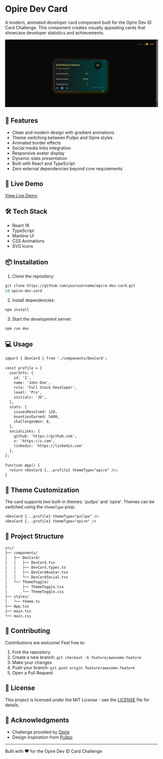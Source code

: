 # Opire Dev Card

A modern, animated developer card component built for the Opire Dev ID Card Challenge. This component creates visually appealing cards that showcase developer statistics and achievements.

![Dev Card Preview](demo.gif)

## 🌟 Features

- Clean and modern design with gradient animations
- Theme switching between Pullpo and Opire styles
- Animated border effects
- Social media links integration
- Responsive avatar display
- Dynamic stats presentation
- Built with React and TypeScript
- Zero external dependencies beyond core requirements

## 🚀 Live Demo

[View Live Demo](#) <!-- Replace with your demo link -->

## 🛠️ Tech Stack

- React 18
- TypeScript
- Mantine UI
- CSS Animations
- SVG Icons

## 📦 Installation

1. Clone the repository:
```bash
git clone https://github.com/yourusername/opire-dev-card.git
cd opire-dev-card
```

2. Install dependencies:
```bash
npm install
```

3. Start the development server:
```bash
npm run dev
```

## 💻 Usage

```tsx
import { DevCard } from './components/DevCard';

const profile = {
  userInfo: {
    id: '1',
    name: 'John Doe',
    role: 'Full Stack Developer',
    level: 'Pro',
    initials: 'JD',
  },
  stats: {
    issuesResolved: 120,
    bountiesEarned: 5400,
    challengesWon: 8,
  },
  socialLinks: {
    github: 'https://github.com',
    x: 'https://x.com',
    linkedin: 'https://linkedin.com'
  },
};

function App() {
  return <DevCard {...profile} themeType="opire" />;
}
```

## 🎨 Theme Customization

The card supports two built-in themes: 'pullpo' and 'opire'. Themes can be switched using the `themeType` prop:

```tsx
<DevCard {...profile} themeType="pullpo" />
<DevCard {...profile} themeType="opire" />
```

## 📁 Project Structure

```
src/
├── components/
│   ├── DevCard/
│   │   ├── DevCard.tsx
│   │   ├── DevCard.types.ts
│   │   ├── DevCardAvatar.tsx
│   │   └── DevCardSocial.tsx
│   └── ThemeToggle/
│       ├── ThemeToggle.tsx
│       └── ThemeToggle.css
├── styles/
│   └── theme.ts
├── App.tsx
├── main.tsx
└── main.css
```

## 🤝 Contributing

Contributions are welcome! Feel free to:

1. Fork the repository
2. Create a new branch: `git checkout -b feature/awesome-feature`
3. Make your changes
4. Push your branch: `git push origin feature/awesome-feature`
5. Open a Pull Request

## 📄 License

This project is licensed under the MIT License - see the [LICENSE](LICENSE) file for details.

## 🙏 Acknowledgments

- Challenge provided by [Opire](https://opire.dev)
- Design inspiration from [Pullpo](https://pullpo.io/products/devcard)

---
Built with ❤️ for the Opire Dev ID Card Challenge
